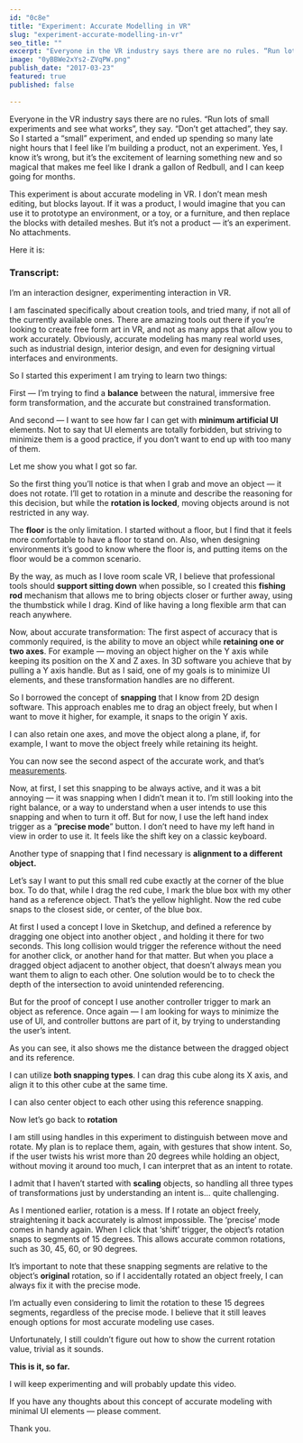 ```yaml
---  
id: "0c8e"  
title: "Experiment: Accurate Modelling in VR"  
slug: "experiment-accurate-modelling-in-vr"  
seo_title: ""  
excerpt: "Everyone in the VR industry says there are no rules. “Run lots of small experiments and see what works”, they say. “Don’t get attached”…"  
image: "0yBBWe2xYs2-ZVqPW.png"  
publish_date: "2017-03-23"  
featured: true  
published: false  
  
---  
```


Everyone in the VR industry says there are no rules. “Run lots of small experiments and see what works”, they say. “Don’t get attached”, they say. So I started a “small” experiment, and ended up spending so many late night hours that I feel like I’m building a product, not an experiment. Yes, I know it’s wrong, but it’s the excitement of learning something new and so magical that makes me feel like I drank a gallon of Redbull, and I can keep going for months.

This experiment is about accurate modeling in VR. I don’t mean mesh editing, but blocks layout. If it was a product, I would imagine that you can use it to prototype an environment, or a toy, or a furniture, and then replace the blocks with detailed meshes. But it’s not a product — it’s an experiment. No attachments.

Here it is:

### Transcript:

I’m an interaction designer, experimenting interaction in VR.

I am fascinated specifically about creation tools, and tried many, if not all of the currently available ones. There are amazing tools out there if you’re looking to create free form art in VR, and not as many apps that allow you to work accurately. Obviously, accurate modeling has many real world uses, such as industrial design, interior design, and even for designing virtual interfaces and environments.

So I started this experiment I am trying to learn two things:

First — I’m trying to find a **balance** between the natural, immersive free form transformation, and the accurate but constrained transformation.

And second — I want to see how far I can get with **minimum artificial UI** elements. Not to say that UI elements are totally forbidden, but striving to minimize them is a good practice, if you don’t want to end up with too many of them.

Let me show you what I got so far.

So the first thing you’ll notice is that when I grab and move an object — it does not rotate. I’ll get to rotation in a minute and describe the reasoning for this decision, but while the **rotation is locked**, moving objects around is not restricted in any way.

The **floor** is the only limitation. I started without a floor, but I find that it feels more comfortable to have a floor to stand on. Also, when designing environments it’s good to know where the floor is, and putting items on the floor would be a common scenario.

By the way, as much as I love room scale VR, I believe that professional tools should **support sitting down** when possible, so I created this **fishing rod** mechanism that allows me to bring objects closer or further away, using the thumbstick while I drag. Kind of like having a long flexible arm that can reach anywhere.

Now, about accurate transformation: The first aspect of accuracy that is commonly required, is the ability to move an object while **retaining one or two axes**. For example — moving an object higher on the Y axis while keeping its position on the X and Z axes. In 3D software you achieve that by pulling a Y axis handle. But as I said, one of my goals is to minimize UI elements, and these transformation handles are no different.

So I borrowed the concept of **snapping** that I know from 2D design software. This approach enables me to drag an object freely, but when I want to move it higher, for example, it snaps to the origin Y axis.

I can also retain one axes, and move the object along a plane, if, for example, I want to move the object freely while retaining its height.

You can now see the second aspect of the accurate work, and that’s [measurements](http://vrux.design/text-labels-in-vr/).

Now, at first, I set this snapping to be always active, and it was a bit annoying — it was snapping when I didn’t mean it to. I’m still looking into the right balance, or a way to understand when a user intends to use this snapping and when to turn it off. But for now, I use the left hand index trigger as a “**precise mode**” button. I don’t need to have my left hand in view in order to use it. It feels like the shift key on a classic keyboard.

Another type of snapping that I find necessary is **alignment to a different object.**

Let’s say I want to put this small red cube exactly at the corner of the blue box. To do that, while I drag the red cube, I mark the blue box with my other hand as a reference object. That’s the yellow highlight. Now the red cube snaps to the closest side, or center, of the blue box.

At first I used a concept I love in Sketchup, and defined a reference by dragging one object into another object , and holding it there for two seconds. This long collision would trigger the reference without the need for another click, or another hand for that matter. But when you place a dragged object adjacent to another object, that doesn’t always mean you want them to align to each other. One solution would be to to check the depth of the intersection to avoid unintended referencing.

But for the proof of concept I use another controller trigger to mark an object as reference. Once again — I am looking for ways to minimize the use of UI, and controller buttons are part of it, by trying to understanding the user’s intent.

As you can see, it also shows me the distance between the dragged object and its reference.

I can utilize **both snapping types**. I can drag this cube along its X axis, and align it to this other cube at the same time.

I can also center object to each other using this reference snapping.

Now let’s go back to **rotation**

I am still using handles in this experiment to distinguish between move and rotate. My plan is to replace them, again, with gestures that show intent. So, if the user twists his wrist more than 20 degrees while holding an object, without moving it around too much, I can interpret that as an intent to rotate.

I admit that I haven’t started with **scaling** objects, so handling all three types of transformations just by understanding an intent is… quite challenging.

As I mentioned earlier, rotation is a mess. If I rotate an object freely, straightening it back accurately is almost impossible. The ‘precise’ mode comes in handy again. When I click that ‘shift’ trigger, the object’s rotation snaps to segments of 15 degrees. This allows accurate common rotations, such as 30, 45, 60, or 90 degrees.

It’s important to note that these snapping segments are relative to the object’s **original** rotation, so if I accidentally rotated an object freely, I can always fix it with the precise mode.

I’m actually even considering to limit the rotation to these 15 degrees segments, regardless of the precise mode. I believe that it still leaves enough options for most accurate modeling use cases.

Unfortunately, I still couldn’t figure out how to show the current rotation value, trivial as it sounds.

**This is it, so far.**

I will keep experimenting and will probably update this video.

If you have any thoughts about this concept of accurate modeling with minimal UI elements — please comment.

Thank you.